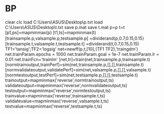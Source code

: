 # BP
clear
clc
load C:\Users\ASUS\Desktop\p.txt
load C:\Users\ASUS\Desktop\t.txt
save p.mat
save t.mat
p=p
t=t
[p1,ps]=mapminmax(p)
[t1,ts]=mapminmax(t)
[trainsample.p,valsample.p,testsample.p] =dividerand(p,0.7,0.15,0.15）
[trainsample.t,valsample.t,testsample.t] =dividerand(t,0.7,0.15,0.15)
TF1='tansig';TF2='logsig'
net=newff(p,t,[10],{TF1 TF2},'traingdm')
net.trainParam.epochs = 1000
net.trainParam.goal = 1e-7
net.trainParam.lr = 0.01
net.trainFcn='trainlm'
[net,tr]=train(net,trainsample.p,trainsample.t)
[normtrainoutput,trainPerf]=sim(net,trainsample.p,[],[],trainsample.t)[normvalidateoutput,validatePerf]=sim(net,valsample.p,[],[],valsample.t)
[normtestoutput,testPerf]=sim(net,testsample.p,[],[],testsample.t)
trainoutput=mapminmax('reverse',normtrainoutput,ts)
validateoutput=mapminmax('reverse',normvalidateoutput,ts)
testoutput=mapminmax('reverse',normtestoutput,ts)
trainvalue=mapminmax('reverse',trainsample.t,ts)
validatevalue=mapminmax('reverse',valsample.t,ts)
testvalue=mapminmax('reverse',testsample.t,ts)
